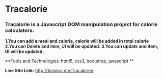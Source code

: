 # Tracalorie
### Tracalorie is a Javascript DOM manipulation project for calorie calculators. 

**1.You can add a meal and calorie, calorie will be added in total calorie**
**2.You can Delete and item, UI will be updated.**
**3.You can update and item, UI will be updated.**

**Tools and Technologies: html5, css3, bootstrap, javascript **

**Live Site Link:** http://tanvirul.me/Tracalorie/
